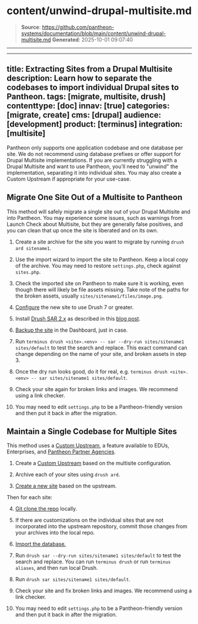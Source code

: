 # content/unwind-drupal-multisite.md

> **Source**: https://github.com/pantheon-systems/documentation/blob/main/content/unwind-drupal-multisite.md
> **Generated**: 2025-10-01 09:07:40

---

---
title: Extracting Sites from a Drupal Multisite
description: Learn how to separate the codebases to import individual Drupal sites to Pantheon.
tags: [migrate, multisite, drush]
contenttype: [doc]
innav: [true]
categories: [migrate, create]
cms: [drupal]
audience: [development]
product: [terminus]
integration: [multisite]
---

Pantheon only supports one application codebase and one database per site. We do not recommend using database prefixes or offer support for Drupal Multisite implementations. If you are currently struggling with a Drupal Multisite and want to use Pantheon, you'll need to "unwind" the implementation, separating it into individual sites. You may also create a Custom Upstream if appropriate for your use-case.

## Migrate One Site Out of a Multisite to Pantheon

This method will safely migrate a single site out of your Drupal Multisite and into Pantheon. You may experience some issues, such as  warnings from Launch Check about Multisite, but they are generally false positives, and you can clean that up once the site is liberated and on its own.

1. Create a site archive for the site you want to migrate by running `drush ard sitename1`.

2. Use the import wizard to import the site to Pantheon. Keep a local copy of the archive. You may need to restore `settings.php`, check against `sites.php`.

3. Check the imported site on Pantheon to make sure it is working, even though there will likely be file assets missing. Take note of the paths for the broken assets, usually `sites/sitename1/files/image.png`.

4. [Configure](https://pantheon.io/blog/fix-drush-site-aliases-policy-file) the new site to use Drush 7 or greater.

5. Install [Drush SAR 2.x](https://www.drupal.org/project/sar) as described in this [blog post](https://pantheon.io/blog/expand-use-drush-pantheon-more-commands).

6. [Backup the site](/guides/backups/create-backups) in the Dashboard, just in case.

7. Run `terminus drush <site>.<env> -- sar --dry-run sites/sitename1 sites/default` to test the search and replace. This exact command can change depending on the name of your site, and broken assets in step 3.

8. Once the dry run looks good, do it for real, e.g. `terminus drush <site>.<env> -- sar sites/sitename1 sites/default`.

9. Check your site again for broken links and images. We recommend using a link checker.

10. You may need to edit `settings.php` to be a Pantheon-friendly version and then put it back in after the migration.


## Maintain a Single Codebase for Multiple Sites

This method uses a [Custom Upstream](/guides/custom-upstream), a feature available to EDUs, Enterprises, and [Pantheon Partner Agencies](https://pantheon.io/plans/partner-program?docs).

1. Create a [Custom Upstream](/guides/custom-upstream) based on the multisite configuration.

2. Archive each of your sites using `drush ard`.

3. [Create a new site](https://dashboard.pantheon.io/sites/create) based on the upstream.

Then for each site:

4. [Git clone the repo](/guides/git/git-config#clone-your-site-codebase) locally.

5. If there are customizations on the individual sites that are not incorporated into the upstream repository, commit those changes from your archives into the local repo.

6. [Import the database.](/migrate-manual/#step-3-add-database)

7. Run `drush sar --dry-run sites/sitename1 sites/default` to test the search and replace. You can run `terminus drush` or run `terminus aliases`, and then run local Drush.

8. Run `drush sar sites/sitename1 sites/default`.

9. Check your site and fix broken links and images. We recommend using a link checker.

10. You may need to edit `settings.php` to be a Pantheon-friendly version and then put it back in after the migration.
